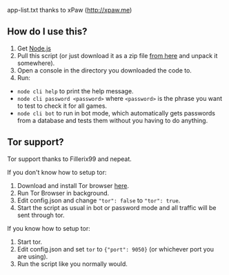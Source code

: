 
app-list.txt thanks to xPaw (http://xpaw.me)

How do I use this?
---
1. Get [Node.js](https://nodejs.org/)
2. Pull this script (or just download it as a zip file [from here](https://github.com/opl-/winter-arg-tester/archive/master.zip) and unpack it somewhere).
3. Open a console in the directory you downloaded the code to.
4. Run:
  * `node cli help` to print the help message.
  * `node cli password <password>` where `<password>` is the phrase you want to test to check it for all games.
  * `node cli bot` to run in bot mode, which automatically gets passwords from a database and tests them without you having to do anything.
  
Tor support?
---
Tor support thanks to Fillerix99 and nepeat.

If you don't know how to setup tor:

1. Download and install Tor browser [here](https://www.torproject.org/index.html.en).
2. Run Tor Browser in background.
3. Edit config.json and change `"tor": false` to `"tor": true`.
4. Start the script as usual in bot or password mode and all traffic will be sent through tor.

If you know how to setup tor:

1. Start tor.
2. Edit config.json and set `tor` to `{"port": 9050}` (or whichever port you are using).
3. Run the script like you normally would.
